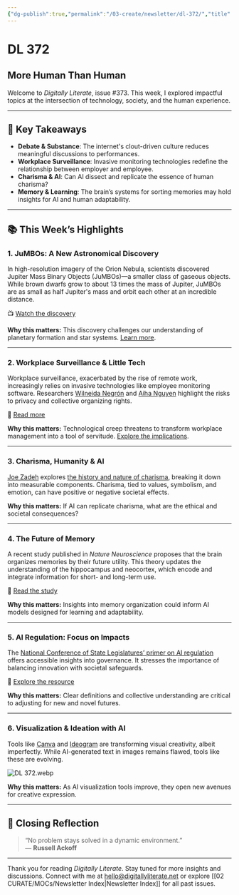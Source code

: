 ```yaml
---
{"dg-publish":true,"permalink":"/03-create/newsletter/dl-372/","title":"More Human Than Human","tags":["data","disinformation","education","futures","identity","privacy","security","social-media"]}
---
```



# DL 372

## More Human Than Human

Welcome to _Digitally Literate_, issue #373. This week, I explored impactful topics at the intersection of technology, society, and the human experience.

---

## 🔖 Key Takeaways

- **Debate & Substance**: The internet's clout-driven culture reduces meaningful discussions to performances.
- **Workplace Surveillance**: Invasive monitoring technologies redefine the relationship between employer and employee.
- **Charisma & AI**: Can AI dissect and replicate the essence of human charisma?
- **Memory & Learning**: The brain’s systems for sorting memories may hold insights for AI and human adaptability.

---

## 📚 This Week’s Highlights

### 1. **JuMBOs: A New Astronomical Discovery**
In high-resolution imagery of the Orion Nebula, scientists discovered Jupiter Mass Binary Objects (JuMBOs)—a smaller class of gaseous objects. While brown dwarfs grow to about 13 times the mass of Jupiter, JuMBOs are as small as half Jupiter's mass and orbit each other at an incredible distance.

📺 [Watch the discovery](https://www.youtube.com/watch?v=lYOnoXWSfnI)

**Why this matters:** This discovery challenges our understanding of planetary formation and star systems. [Learn more](https://www.nytimes.com/2023-10-02/science/orion-nebula-webb-planets.html).

---

### 2. **Workplace Surveillance & Little Tech**
Workplace surveillance, exacerbated by the rise of remote work, increasingly relies on invasive technologies like employee monitoring software. Researchers [Wilneida Negrón](https://www.linkedin.com/in/wilneidanegron/) and [Aiha Nguyen](https://datasociety.net/people/nguyen-aiha/) highlight the risks to privacy and collective organizing rights.

📖 [Read more](https://ssir.org/articles/entry/the_long_shadow_of_workplace_surveillance#)

**Why this matters:** Technological creep threatens to transform workplace management into a tool of servitude. [Explore the implications](https://home.coworker.org/worktech/).

---

### 3. **Charisma, Humanity & AI**
[Joe Zadeh](https://www.joezadeh.com/) explores [the history and nature of charisma](https://www.noemamag.com/the-secret-history-and-strange-future-of-charisma/), breaking it down into measurable components. Charisma, tied to values, symbolism, and emotion, can have positive or negative societal effects.

**Why this matters:** If AI can replicate charisma, what are the ethical and societal consequences?

---

### 4. **The Future of Memory**
A recent study published in *Nature Neuroscience* proposes that the brain organizes memories by their future utility. This theory updates the understanding of the hippocampus and neocortex, which encode and integrate information for short- and long-term use.

📖 [Read the study](https://www.nature.com/articles/s41593-023-01382-9)

**Why this matters:** Insights into memory organization could inform AI models designed for learning and adaptability.

---

### 5. **AI Regulation: Focus on Impacts**
The [National Conference of State Legislatures’ primer on AI regulation](https://www.ncsl.org/technology-and-communication/approaches-to-regulating-artificial-intelligence-a-primer) offers accessible insights into governance. It stresses the importance of balancing innovation with societal safeguards.

📖 [Explore the resource](https://www.ncsl.org/technology-and-communication/approaches-to-regulating-artificial-intelligence-a-primer)

**Why this matters:** Clear definitions and collective understanding are critical to adjusting for new and novel futures.

---

### 6. **Visualization & Ideation with AI**
Tools like [Canva](https://www.canva.com/) and [Ideogram](https://ideogram.ai/login) are transforming visual creativity, albeit imperfectly. While AI-generated text in images remains flawed, tools like these are evolving.

![DL 372.webp](/img/user/04%20META/Assets/DL%20372.webp)

**Why this matters:** As AI visualization tools improve, they open new avenues for creative expression.

---

## 🌟 Closing Reflection

> “No problem stays solved in a dynamic environment.”  
> — **Russell Ackoff**

---

Thank you for reading _Digitally Literate_. Stay tuned for more insights and discussions. Connect with me at [hello@digitallyliterate.net](mailto:hello@digitallyliterate.net) or explore [[02 CURATE/MOCs/Newsletter Index\|Newsletter Index]] for all past issues.
